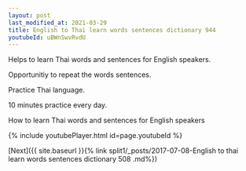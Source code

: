 ```yaml
---
layout: post
last_modified_at: 2021-03-29
title: English to Thai learn words sentences dictionary 944 
youtubeId: uBWnSwvRvdU
---
```

 
 
Helps to learn Thai words and sentences for English speakers.

Opportunitiy to repeat the words sentences. 

Practice Thai language. 
 
10 minutes practice every day. 
 
How to learn Thai words and sentences for English speakers 
 
{% include youtubePlayer.html id=page.youtubeId %}
 
 
[Next]({{ site.baseurl }}{% link  split1/_posts/2017-07-08-English to thai learn words sentences dictionary 508 .md%})
 
